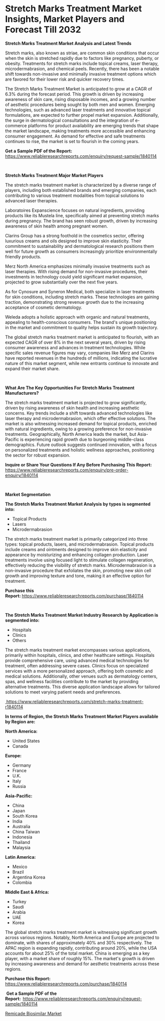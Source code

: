 <p><h1>Stretch Marks Treatment Market Insights, Market Players and Forecast Till 2032</h1></p><p><strong>Stretch Marks Treatment Market Analysis and Latest Trends</strong></p>
<p><p>Stretch marks, also known as striae, are common skin conditions that occur when the skin is stretched rapidly due to factors like pregnancy, puberty, or obesity. Treatments for stretch marks include topical creams, laser therapy, microdermabrasion, and chemical peels. Recently, there has been a notable shift towards non-invasive and minimally invasive treatment options which are favored for their lower risk and quicker recovery times.</p><p>The Stretch Marks Treatment Market is anticipated to grow at a CAGR of 6.3% during the forecast period. This growth is driven by increasing awareness of skin care, rising disposable incomes, and a growing number of aesthetic procedures being sought by both men and women. Emerging technologies, such as advanced laser treatments and innovative topical formulations, are expected to further propel market expansion. Additionally, the surge in dermatological consultations and the integration of e-commerce platforms for product availability are emerging trends that shape the market landscape, making treatments more accessible and enhancing consumer engagement. As demand for effective and safe treatments continues to rise, the market is set to flourish in the coming years.</p></p>
<p><strong>Get a Sample PDF of the Report:&nbsp;</strong> <a href="https://www.reliableresearchreports.com/enquiry/request-sample/1840114?utm_campaign=2224&utm_medium=2&utm_source=Github&utm_content=ia&utm_term=08032025&utm_id=stretch-marks-treatment">https://www.reliableresearchreports.com/enquiry/request-sample/1840114</a></p>
<p>&nbsp;</p>
<p><strong>Stretch Marks Treatment Major Market Players</strong></p>
<p><p>The stretch marks treatment market is characterized by a diverse range of players, including both established brands and emerging companies, each contributing to various treatment modalities from topical solutions to advanced laser therapies.</p><p>Laboratoires Expanscience focuses on natural ingredients, providing products like its Mustela line, specifically aimed at preventing stretch marks during pregnancy. The brand has seen robust growth, driven by increasing awareness of skin health among pregnant women.</p><p>Clarins Group has a strong foothold in the cosmetics sector, offering luxurious creams and oils designed to improve skin elasticity. Their commitment to sustainability and dermatological research positions them well for future growth as consumers increasingly prioritize environmentally friendly products.</p><p>Merz North America emphasizes minimally invasive treatments such as laser therapies. With rising demand for non-invasive procedures, their investments in technology could yield significant market expansion, projected to grow substantially over the next five years.</p><p>As for Cynosure and Syneron Medical, both specialize in laser treatments for skin conditions, including stretch marks. These technologies are gaining traction, demonstrating strong revenue growth due to the increasing acceptance of cosmetic dermatology.</p><p>Weleda adopts a holistic approach with organic and natural treatments, appealing to health-conscious consumers. The brand's unique positioning in the market and commitment to quality helps sustain its growth trajectory.</p><p>The global stretch marks treatment market is anticipated to flourish, with an expected CAGR of over 8% in the next several years, driven by rising consumer awareness and advances in treatment technologies. While specific sales revenue figures may vary, companies like Merz and Clarins have reported revenues in the hundreds of millions, indicating the lucrative nature of this market segment, while new entrants continue to innovate and expand their market share.</p></p>
<p>&nbsp;</p>
<p><strong>What Are The Key Opportunities For Stretch Marks Treatment Manufacturers?</strong></p>
<p><p>The stretch marks treatment market is projected to grow significantly, driven by rising awareness of skin health and increasing aesthetic concerns. Key trends include a shift towards advanced technologies like laser therapy and microdermabrasion, which offer effective solutions. The market is also witnessing increased demand for topical products, enriched with natural ingredients, owing to a growing preference for non-invasive treatments. Geographically, North America leads the market, but Asia-Pacific is experiencing rapid growth due to burgeoning middle-class demographics. Future outlook suggests continued innovation, with a focus on personalized treatments and holistic wellness approaches, positioning the sector for robust expansion.</p></p>
<p><strong>Inquire or Share Your Questions If Any Before Purchasing This Report:</strong> <a href="https://www.reliableresearchreports.com/enquiry/pre-order-enquiry/1840114?utm_campaign=2224&utm_medium=2&utm_source=Github&utm_content=ia&utm_term=08032025&utm_id=stretch-marks-treatment">https://www.reliableresearchreports.com/enquiry/pre-order-enquiry/1840114</a></p>
<p>&nbsp;</p>
<p><strong>Market Segmentation</strong></p>
<p><strong>The Stretch Marks Treatment Market Analysis by types is segmented into:</strong></p>
<p><ul><li>Topical Products</li><li>Lasers</li><li>Microdermabrasion</li></ul></p>
<p><p>The stretch marks treatment market is primarily categorized into three types: topical products, lasers, and microdermabrasion. Topical products include creams and ointments designed to improve skin elasticity and appearance by moisturizing and enhancing collagen production. Laser treatments involve using focused light to stimulate collagen regeneration, effectively reducing the visibility of stretch marks. Microdermabrasion is a non-invasive procedure that exfoliates the skin, promoting new skin cell growth and improving texture and tone, making it an effective option for treatment.</p></p>
<p><strong>Purchase this Report:&nbsp;</strong><a href="https://www.reliableresearchreports.com/purchase/1840114?utm_campaign=2224&utm_medium=2&utm_source=Github&utm_content=ia&utm_term=08032025&utm_id=stretch-marks-treatment">https://www.reliableresearchreports.com/purchase/1840114</a></p>
<p>&nbsp;</p>
<p><strong>The Stretch Marks Treatment Market Industry Research by Application is segmented into:</strong></p>
<p><ul><li>Hospitals</li><li>Clinics</li><li>Others</li></ul></p>
<p><p>The stretch marks treatment market encompasses various applications, primarily within hospitals, clinics, and other healthcare settings. Hospitals provide comprehensive care, using advanced medical technologies for treatment, often addressing severe cases. Clinics focus on specialized services with a more personalized approach, offering both cosmetic and medical solutions. Additionally, other venues such as dermatology centers, spas, and wellness facilities contribute to the market by providing alternative treatments. This diverse application landscape allows for tailored solutions to meet varying patient needs and preferences.</p></p>
<p><a href="https://www.reliableresearchreports.com/stretch-marks-treatment-r1840114?utm_campaign=2224&utm_medium=2&utm_source=Github&utm_content=ia&utm_term=08032025&utm_id=stretch-marks-treatment">&nbsp;https://www.reliableresearchreports.com/stretch-marks-treatment-r1840114</a></p>
<p><strong>In terms of Region, the Stretch Marks Treatment Market Players available by Region are:</strong></p>
<p>
    <p> <strong> North America: </strong>
        <ul>
            <li>United States</li>
            <li>Canada</li>
        </ul>
        </p> 
    <p> <strong> Europe: </strong>
        <ul>
            <li>Germany</li>
            <li>France</li>
            <li>U.K.</li>
            <li>Italy</li>
            <li>Russia</li>
        </ul>
        </p> 
    <p> <strong> Asia-Pacific: </strong>
        <ul>
            <li>China</li>
            <li>Japan</li>
            <li>South Korea</li>
            <li>India</li>
            <li>Australia</li>
            <li>China Taiwan</li>
            <li>Indonesia</li>
            <li>Thailand</li>
            <li>Malaysia</li>
        </ul>
        </p> 
    <p> <strong> Latin America: </strong>
        <ul>
            <li>Mexico</li>
            <li>Brazil</li>
            <li>Argentina Korea</li>
            <li>Colombia</li>
        </ul>
        </p> 
    <p> <strong> Middle East & Africa: </strong>
        <ul>
            <li>Turkey</li>
            <li>Saudi</li>
            <li>Arabia</li>
            <li>UAE</li>
            <li>Korea</li>
        </ul>
    </p>
    </p>
<p><p>The global stretch marks treatment market is witnessing significant growth across various regions. Notably, North America and Europe are projected to dominate, with shares of approximately 40% and 30% respectively. The APAC region is expanding rapidly, contributing around 20%, while the USA accounts for about 25% of the total market. China is emerging as a key player, with a market share of roughly 15%. The market's growth is driven by increasing awareness and demand for aesthetic treatments across these regions.</p></p>
<p><strong>Purchase this Report: </strong><a href="https://www.reliableresearchreports.com/purchase/1840114?utm_campaign=2224&utm_medium=2&utm_source=Github&utm_content=ia&utm_term=08032025&utm_id=stretch-marks-treatment">https://www.reliableresearchreports.com/purchase/1840114</a></p>
<p>&nbsp;<strong>Get a Sample PDF of the Report:&nbsp;&nbsp;</strong><a href="https://www.reliableresearchreports.com/enquiry/request-sample/1840114?utm_campaign=2224&utm_medium=2&utm_source=Github&utm_content=ia&utm_term=08032025&utm_id=stretch-marks-treatment">https://www.reliableresearchreports.com/enquiry/request-sample/1840114</a></p>
<p><strong></strong></p>
<p><p><a href="https://github.com/gerdabatiskzv9/Market-Research-Report-List-1/blob/main/remicade-biosimilar-market.md?utm_campaign=2224&utm_medium=2&utm_source=Github&utm_content=ia&utm_term=08032025&utm_id=stretch-marks-treatment">Remicade Biosimilar Market</a></p></p>